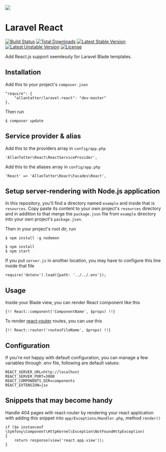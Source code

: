 ![](https://raw.githubusercontent.com/allantatter/laravel-react/master/logo.png)

# Laravel React

[![Build Status](https://travis-ci.org/allantatter/laravel-react.svg)](https://travis-ci.org/allantatter/laravel-react)
[![Total Downloads](https://poser.pugx.org/allantatter/laravel-react/downloads.svg)](https://packagist.org/packages/allantatter/laravel-react)
[![Latest Stable Version](https://poser.pugx.org/allantatter/laravel-react/v/stable.svg)](https://packagist.org/packages/allantatter/laravel-react)
[![Latest Unstable Version](https://poser.pugx.org/allantatter/laravel-react/v/unstable.svg)](https://packagist.org/packages/allantatter/laravel-react)
[![License](https://poser.pugx.org/laravel/framework/license.svg)](https://packagist.org/packages/allantatter/laravel-react)

Add React.js support seemlessly for Laravel Blade templates.

## Installation

Add this to your project's `composer.json`

```
"require": {
	"allantatter/laravel-react": "dev-master"
},
```

Then run

```
$ composer update
```

## Service provider & alias

Add this to the providers array in `config/app.php`

```
'AllanTatter\React\ReactServiceProvider',
```

Add this to the aliases array in `config/app.php`

```
'React' => 'AllanTatter\React\Facades\React',
```

## Setup server-rendering with Node.js application

In this repository, you'll find a directory named `example` and inside that is `resources`. Copy paste its content to your own project's `resources` directory and in addition to that merge the `package.json` file from `example` directory into your own project's `package.json`.

Then in your project's root dir, run

```
$ npm install -g nodemon

$ npm install
$ npm start
```

If you put `server.js` in another location, you may have to configure this line inside that file

```
require('dotenv').load({path: '../../.env'});
```

## Usage

Inside your Blade view, you can render React component like this

```
{!! React::component('ComponentName', $props) !!}
```

To render [react-router](https://github.com/rackt/react-router) routes, you can use this

```
{!! React::router('routesFileName', $props) !!}
```

## Configuration

If you're not happy with default configuration, you can manage a few variables through .env file, following are default values:

```
REACT_SERVER_URL=http://localhost
REACT_SERVER_PORT=3000
REACT_COMPONENTS_DIR=components
REACT_EXTENSION=jsx
```

## Snippets that may become handy

Handle 404 pages with react-router by rendering your react application with adding this snippet into `app/Exceptions/Handler.php`, method `render()`

```
if ($e instanceof \Symfony\Component\HttpKernel\Exception\NotFoundHttpException)
{
	return response(view('react.app.view'));
}
```

